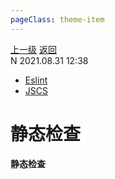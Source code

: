 ```yaml
---
pageClass: theme-item
---
```

<div class="extend-header">
    <div class="info">
        <div class="record">
            <a class="back" href="./">上一级</a>
            <a class="back" href="./">返回</a>
        </div>        
        <div class="mini">
            <span>N 2021.08.31 12:38</span>
        </div>
    </div>
    <div class="content"><div class="custom-block links">
<ul class="desc">
<li><a href="tools/eslint">Eslint</a></li>
<li><a href="undefined">JSCS</a></li>
</ul>
</div></div>
</div>
<div class="content-header">
<h1>静态检查</h1><strong>静态检查</strong>
</div>
<div class="static-content">


</div>